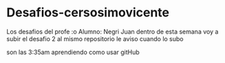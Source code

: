 # Desafios-cersosimovicente
Los desafios del profe :o
Alumno: Negri Juan
dentro de esta semana voy a subir el desafio 2 al mismo repositorio le aviso cuando lo subo

son las 3:35am aprendiendo como usar gitHub
